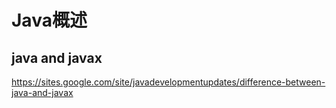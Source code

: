 # Java概述

## java and javax



https://sites.google.com/site/javadevelopmentupdates/difference-between-java-and-javax

